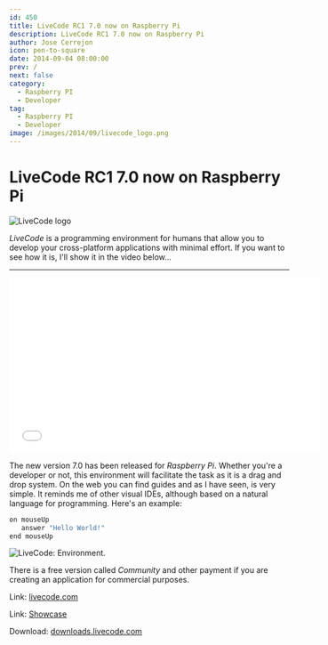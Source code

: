 ```yaml
---
id: 450
title: LiveCode RC1 7.0 now on Raspberry Pi
description: LiveCode RC1 7.0 now on Raspberry Pi
author: Jose Cerrejon
icon: pen-to-square
date: 2014-09-04 08:00:00
prev: /
next: false
category:
  - Raspberry PI
  - Developer
tag:
  - Raspberry PI
  - Developer
image: /images/2014/09/livecode_logo.png
---
```


# LiveCode RC1 7.0 now on Raspberry Pi

![LiveCode logo](/images/2014/09/livecode_logo.png)

*LiveCode* is a programming environment for humans that allow you to develop your cross-platform applications with minimal effort. If you want to see how it is, I'll show it in the video below...

- - -
<iframe width="560" height="315" src="//www.youtube.com/embed/9HF_FcHOP-s" frameborder="0" allowfullscreen></iframe>

The new version 7.0 has been released for *Raspberry Pi*. Whether you're a developer or not, this environment will facilitate the task as it is a drag and drop system. On the web you can find guides and as I have seen, is very simple. It reminds me of other visual IDEs, although based on a natural language for programming. Here's an example:

```bash
on mouseUp
   answer "Hello World!"
end mouseUp
```

![LiveCode: Environment.](/images/2014/09/livecode.png "LiveCode: Environment.")

There is a free version called *Community* and other payment if you are creating an application for commercial purposes.

Link: [livecode.com](http://livecode.com/)

Link: [Showcase](http://livecode.com/showcase/)

Download: [downloads.livecode.com](http://downloads.livecode.com/livecode/)